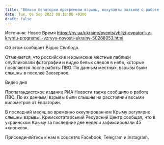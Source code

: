 ```yaml
---
title: "Вблизи Евпатории прогремели взрывы, оккупанты заявили о работе ПВО"
date: Tue, 06 Sep 2022 00:18:00 +0300
draft: false
---
```

Источник: Новое Время https://nv.ua/ukraine/events/vblizi-evpatorii-v-krymu-progremeli-vzryvy-novosti-ukrainy-50268053.html


 Об этом сообщает Радио Свобода.

Отмечается, что российские и крымские местные паблики опубликовали фотографии и видео белых следов в небе, которые появляются после работы ПВО. По данным местных, взрывы были слышны в поселке Заозерное.

 Видео дня   

Пропагандистское издание РИА Новости также сообщило о работе ПВО. По их данным, взрывы были слышны на расстоянии восьми километров от Евпатории.

В последний месяц во временно оккупированном Крыму регулярно слышны взрывы. Кримскотатарський Ресурсний Центр сообщал, что в украинском Крыму за последние две недели зафиксировали 45 «хлопков».

Присоединяйтесь к нам в соцсетях Facebook, Telegram и Instagram.
